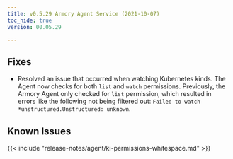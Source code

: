```yaml
---
title: v0.5.29 Armory Agent Service (2021-10-07)
toc_hide: true
version: 00.05.29

---
```


## Fixes
*   Resolved an issue that occurred when watching Kubernetes kinds. The Agent now checks for both `list` and `watch` permissions. Previously, the Armory Agent only checked for `list` permission, which resulted in errors like the following not being filtered out: `Failed to watch *unstructured.Unstructured: unknown`.

## Known Issues

{{< include "release-notes/agent/ki-permissions-whitespace.md" >}}

